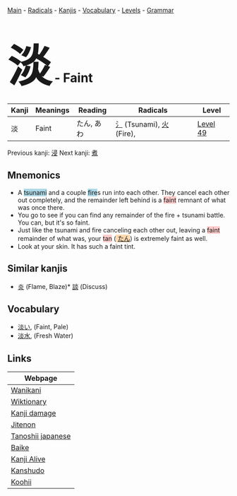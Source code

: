 <style> bigfont {font-size: 100px}</style>
[Main](../index.md) -
[Radicals](../radicals.md) -
[Kanjis](../kanjis.md) -
[Vocabulary](../vocabulary.md) -
[Levels](../levels.md) -
[Grammar](../grammar.md)
# <bigfont> 淡</bigfont> - Faint 

| Kanji | Meanings | Reading | Radicals | Level |
| --- | --- | --- | --- | --- |
| 淡 | Faint | たん, あわ | [氵](../radicals/氵.md) (Tsunami), [火](../radicals/火.md) (Fire),  | [Level 49](../levels/wk_level49.md) |

Previous kanji: [浸](浸.md) Next kanji: [煮](煮.md) 

## Mnemonics
 * A <span style="background-color:#ADD8E6"> tsunami</span> and a couple <span style="background-color:#ADD8E6"> fire</span>s run into each other. They cancel each other out completely, and the remainder left behind is a <span style="background-color:#ffcccb"> faint</span> remnant of what was once there.
* You go to see if you can find any remainder of the fire + tsunami battle. You can, but it's so faint.
* Just like the tsunami and fire canceling each other out, leaving a <span style="background-color:#ffcccb"> faint</span> remainder of what was, your <span style="background-color:#ffcccb"> tan</span> (<span style="background-color:#fed8b1"> [たん](https://jisho.org/search/たん)</span>) is extremely faint as well.
* Look at your skin. It has such a faint tint.


## Similar kanjis
 * [炎](炎.md) (Flame, Blaze)* [談](談.md) (Discuss)


## Vocabulary
 * [淡い](../vocabulary/淡.md), (Faint, Pale)
* [淡水](../vocabulary/淡.md), (Fresh Water)



## Links 

| Webpage |
| --- |
| [Wanikani          ](https://www.wanikani.com/kanji/淡) |
| [Wiktionary        ](https://en.wiktionary.org/wiki/淡) |
| [Kanji damage      ](http://www.kanjidamage.com/kanji/search?utf8=✓&q=淡) |
| [Jitenon           ](https://jitenon.com/kanji/淡) |
| [Tanoshii japanese ](https://www.tanoshiijapanese.com/dictionary/kanji.cfm?k=淡) |
| [Baike             ](https://baike.baidu.com/item/淡) |
| [Kanji Alive       ](https://app.kanjialive.com/淡) |
| [Kanshudo          ](https://www.kanshudo.com/searchmn?q=淡) |
| [Koohii            ](https://kanji.koohii.com/study/kanji/淡) |
